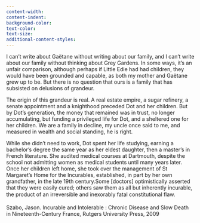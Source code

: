 ```yaml
---
content-width:
content-indent:
background-color:
text-color:
text-size:
additional-content-styles:
---
```


I can’t write about Gaëtane without writing about our family, and I can’t write about our family without thinking about Grey Gardens. In some ways, it’s an unfair comparison, although perhaps if Little Edie had had children, they would have been grounded and capable, as both my mother and Gaëtane grew up to be. But there is no question that ours is a family that has subsisted on delusions of grandeur.  

The origin of this grandeur is real. A real estate empire, a sugar refinery, a senate appointment and a knighthood preceded Dot and her children. But by Dot’s generation, the money that remained was in trust, no longer accumulating, but funding a privileged life for Dot, and a sheltered one for her children. We are a family in decline, my uncle once said to me, and measured in wealth and social standing, he is right.  

While she didn’t need to work, Dot spent her life studying, earning a bachelor’s degree the same year as her eldest daughter, then a master’s in French literature. She audited medical courses at Dartmouth, despite the school not admitting women as medical students until many years later. Once her children left home, she took over the management of St Margaret’s Home for the Incurables, established, in part by her own grandfather, in the late 19th century.<span class="aside">Some [doctors] optimistically asserted that they were easily cured; others saw them as all but inherently incurable, the product of an irreversible and inexorably fatal constitutional ﬂaw.<br><br>
Szabo, Jason. Incurable and Intolerable : Chronic Disease and Slow Death in Nineteenth-Century France, Rutgers University Press, 2009</span>
